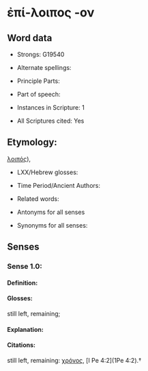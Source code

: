 # ἐπί-λοιπος -ον

<!-- Status: S2=NeedsEdits -->
<!-- Lexica used for edits:   -->

## Word data

* Strongs: G19540

* Alternate spellings:



* Principle Parts: 


* Part of speech: 


* Instances in Scripture: 1

* All Scriptures cited: Yes

## Etymology: 

[λοιπός]()), 

* LXX/Hebrew glosses: 


* Time Period/Ancient Authors: 


* Related words: 

* Antonyms for all senses

* Synonyms for all senses: 


## Senses 


### Sense  1.0: 

#### Definition: 

#### Glosses: 

still left, remaining; 

#### Explanation: 


#### Citations: 

still left, remaining: [χρόνος](), [I Pe 4:2](1Pe 4:2).†
